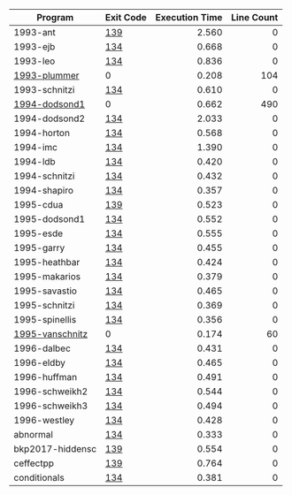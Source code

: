 | Program | Exit Code | Execution Time | Line Count |
| ------- |:--------- | --------------:| ----------:|
| 1993-ant | [139](error/1993-ant.log) | 2.560 | 0 |
| 1993-ejb | [134](error/1993-ejb.log) | 0.668 | 0 |
| 1993-leo | [134](error/1993-leo.log) | 0.836 | 0 |
| [1993-plummer](output/1993-plummer.c) | 0 | 0.208 | 104 |
| 1993-schnitzi | [134](error/1993-schnitzi.log) | 0.610 | 0 |
| [1994-dodsond1](output/1994-dodsond1.c) | 0 | 0.662 | 490 |
| 1994-dodsond2 | [134](error/1994-dodsond2.log) | 2.033 | 0 |
| 1994-horton | [134](error/1994-horton.log) | 0.568 | 0 |
| 1994-imc | [134](error/1994-imc.log) | 1.390 | 0 |
| 1994-ldb | [134](error/1994-ldb.log) | 0.420 | 0 |
| 1994-schnitzi | [134](error/1994-schnitzi.log) | 0.432 | 0 |
| 1994-shapiro | [134](error/1994-shapiro.log) | 0.357 | 0 |
| 1995-cdua | [139](error/1995-cdua.log) | 0.523 | 0 |
| 1995-dodsond1 | [134](error/1995-dodsond1.log) | 0.552 | 0 |
| 1995-esde | [134](error/1995-esde.log) | 0.555 | 0 |
| 1995-garry | [134](error/1995-garry.log) | 0.455 | 0 |
| 1995-heathbar | [134](error/1995-heathbar.log) | 0.424 | 0 |
| 1995-makarios | [134](error/1995-makarios.log) | 0.379 | 0 |
| 1995-savastio | [134](error/1995-savastio.log) | 0.465 | 0 |
| 1995-schnitzi | [134](error/1995-schnitzi.log) | 0.369 | 0 |
| 1995-spinellis | [134](error/1995-spinellis.log) | 0.356 | 0 |
| [1995-vanschnitz](output/1995-vanschnitz.c) | 0 | 0.174 | 60 |
| 1996-dalbec | [134](error/1996-dalbec.log) | 0.431 | 0 |
| 1996-eldby | [134](error/1996-eldby.log) | 0.465 | 0 |
| 1996-huffman | [134](error/1996-huffman.log) | 0.491 | 0 |
| 1996-schweikh2 | [134](error/1996-schweikh2.log) | 0.544 | 0 |
| 1996-schweikh3 | [134](error/1996-schweikh3.log) | 0.494 | 0 |
| 1996-westley | [134](error/1996-westley.log) | 0.428 | 0 |
| abnormal | [134](error/abnormal.log) | 0.333 | 0 |
| bkp2017-hiddensc | [139](error/bkp2017-hiddensc.log) | 0.554 | 0 |
| ceffectpp | [139](error/ceffectpp.log) | 0.764 | 0 |
| conditionals | [134](error/conditionals.log) | 0.381 | 0 |

